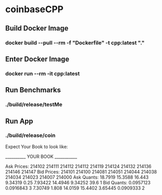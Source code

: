 # coinbaseCPP
## Build Docker Image
### docker build --pull --rm -f "Dockerfile" -t cpp:latest "."
## Enter Docker Image
### docker run --rm -it  cpp:latest
## Run Benchmarks
### ./build/release/testMe
## Run App
### ./build/release/coin
Expect Your Book to look like:

__________ YOUR BOOK ___________

Ask Prices: 214102  214111  214112  214112  214119  214124  214132  214136  214146  214147
Bid Prices: 214101  214100  214081  214051  214044  214038  214034  214023  214007  214000
Ask Quants: 18.7919  15.3588  16.443  9.34319  0.25  7.93422  14.4946  9.34252  39.6  1
Bid Quants: 0.0957123  0.0916843  3  7.30749  1.808  14.0159  15.4402  3.65445  0.0909333  2
